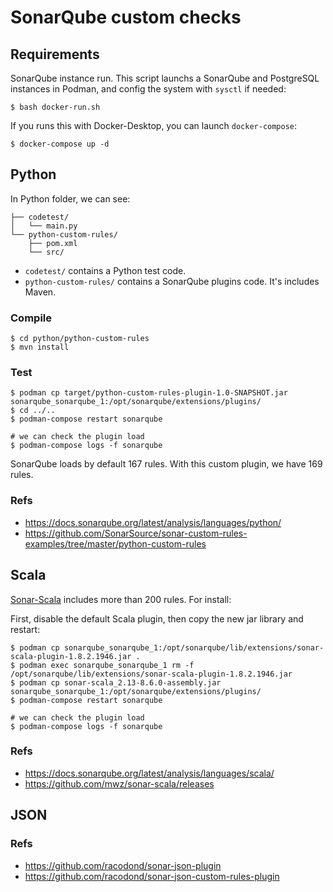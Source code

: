 # SonarQube custom checks

## Requirements

SonarQube instance run. This script launchs a SonarQube and PostgreSQL instances in Podman, and config the system with `sysctl` if needed:
```
$ bash docker-run.sh
```

If you runs this with Docker-Desktop, you can launch `docker-compose`:
```
$ docker-compose up -d
```

## Python

In Python folder, we can see:
```
├── codetest/
│   └── main.py
└── python-custom-rules/
    ├── pom.xml
    └── src/
```

- `codetest/` contains a Python test code.
- `python-custom-rules/` contains a SonarQube plugins code. It's includes Maven.

### Compile

```
$ cd python/python-custom-rules
$ mvn install
```

### Test

```
$ podman cp target/python-custom-rules-plugin-1.0-SNAPSHOT.jar sonarqube_sonarqube_1:/opt/sonarqube/extensions/plugins/
$ cd ../..
$ podman-compose restart sonarqube

# we can check the plugin load
$ podman-compose logs -f sonarqube
```

SonarQube loads by default 167 rules. With this custom plugin, we have 169 rules.

### Refs

- https://docs.sonarqube.org/latest/analysis/languages/python/
- https://github.com/SonarSource/sonar-custom-rules-examples/tree/master/python-custom-rules


## Scala

[Sonar-Scala](https://sonar-scala.com) includes more than 200 rules. For install:

First, disable the default Scala plugin, then copy the new jar library and restart:
```
$ podman cp sonarqube_sonarqube_1:/opt/sonarqube/lib/extensions/sonar-scala-plugin-1.8.2.1946.jar .
$ podman exec sonarqube_sonarqube_1 rm -f /opt/sonarqube/lib/extensions/sonar-scala-plugin-1.8.2.1946.jar
$ podman cp sonar-scala_2.13-8.6.0-assembly.jar sonarqube_sonarqube_1:/opt/sonarqube/extensions/plugins/
$ podman-compose restart sonarqube

# we can check the plugin load
$ podman-compose logs -f sonarqube
```

### Refs

- https://docs.sonarqube.org/latest/analysis/languages/scala/
- https://github.com/mwz/sonar-scala/releases


## JSON



### Refs

- https://github.com/racodond/sonar-json-plugin
- https://github.com/racodond/sonar-json-custom-rules-plugin

